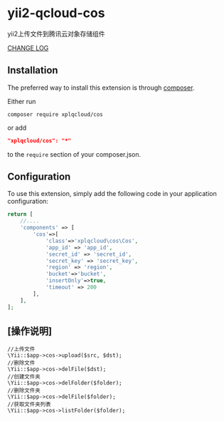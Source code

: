 # yii2-qcloud-cos
yii2上传文件到腾讯云对象存储组件

[CHANGE LOG](CHANGELOG.md)

Installation
--------------------

The preferred way to install this extension is through [composer](http://getcomposer.org/download/).

Either run

```
composer require xplqcloud/cos
```

or add

```json
"xplqcloud/cos": "*"
```

to the `require` section of your composer.json.


Configuration
--------------------

To use this extension, simply add the following code in your application configuration:

```php
return [
    //....
    'components' => [
        'cos'=>[
            'class'=>'xplqcloud\cos\Cos',
            'app_id' => 'app_id',
            'secret_id' => 'secret_id',
            'secret_key' => 'secret_key',
            'region' => 'region',
            'bucket'=>'bucket',
            'insertOnly'=>true,
            'timeout' => 200
        ],
    ],
];
```


[操作说明]
--------------------
```
//上传文件
\Yii::$app->cos->upload($src, $dst);
//删除文件
\Yii::$app->cos->delFile($dst);
//创建文件夹
\Yii::$app->cos->delFolder($folder);
//删除文件夹
\Yii::$app->cos->delFile($folder);
//获取文件夹列表
\Yii::$app->cos->listFolder($folder);
```
